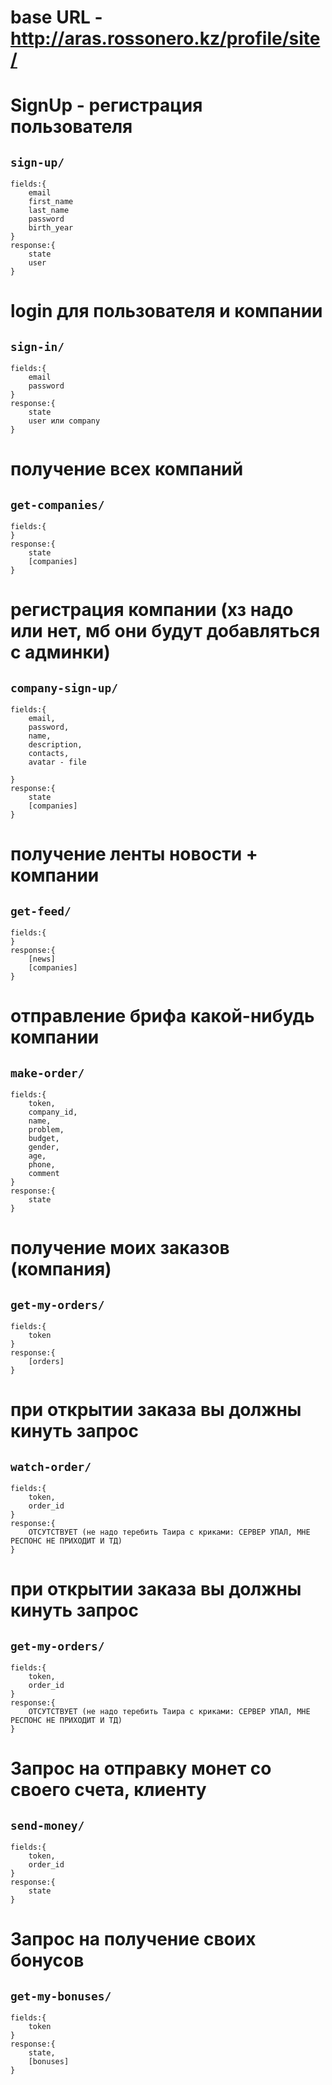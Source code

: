 # base URL - http://aras.rossonero.kz/profile/site/

# SignUp - регистрация пользователя
## ``` sign-up/ ```
```
fields:{
    email
    first_name
    last_name
    password
    birth_year
}
response:{
    state
    user
}
```

# login для пользователя и компании
## ``` sign-in/ ```
```
fields:{
    email
    password
}
response:{
    state
    user или company
}
```


# получение всех компаний
## ``` get-companies/ ```
```
fields:{
}
response:{
    state
    [companies]
}
```


# регистрация компании (хз надо или нет, мб они будут добавляться с админки)
## ``` company-sign-up/ ```
```
fields:{
    email,
    password,
    name,
    description,
    contacts,
    avatar - file
    
}
response:{
    state
    [companies]
}
```



# получение ленты новости + компании
## ``` get-feed/ ```
```
fields:{
}
response:{
    [news]
    [companies]
}
```


# отправление брифа какой-нибудь компании
## ``` make-order/ ```
```
fields:{
    token,
    company_id,
    name,
    problem,
    budget,
    gender,
    age,
    phone,
    comment
}
response:{
    state
}
```



# получение моих заказов (компания)
## ``` get-my-orders/ ```
```
fields:{
    token
}
response:{
    [orders]
}
```



# при открытии заказа вы должны кинуть запрос 
## ``` watch-order/ ```
```
fields:{
    token,
    order_id
}
response:{
    ОТСУТСТВУЕТ (не надо теребить Таира с криками: СЕРВЕР УПАЛ, МНЕ РЕСПОНС НЕ ПРИХОДИТ И ТД)
}
```





# при открытии заказа вы должны кинуть запрос 
## ``` get-my-orders/ ```
```
fields:{
    token,
    order_id
}
response:{
    ОТСУТСТВУЕТ (не надо теребить Таира с криками: СЕРВЕР УПАЛ, МНЕ РЕСПОНС НЕ ПРИХОДИТ И ТД)
}
```




# Запрос на отправку монет со своего счета, клиенту
## ``` send-money/ ```
```
fields:{
    token,
    order_id
}
response:{  
    state  
}
```






# Запрос на получение своих бонусов
## ``` get-my-bonuses/ ```
```
fields:{
    token
}
response:{  
    state,
    [bonuses]  
}
```

